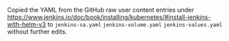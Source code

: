 Copied the YAML from the GitHub raw user content entries under
https://www.jenkins.io/doc/book/installing/kubernetes/#install-jenkins-with-helm-v3
to
`jenkins-sa.yaml`
`jenkins-volume.yaml`
`jenkins-values.yaml`
without further edits.
